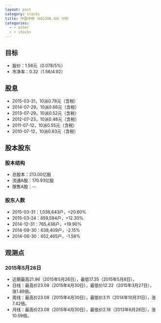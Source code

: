 ```yaml
---
layout: post
category: stocks
title: 中国中铁（601390.SH）分析
categories:
  - - other
  - - stocks
---
```


## 目标 ##

- 股价：1.56元（0.078/5%）
- 市净率：0.32（1.56/4.92）

## 股息 ##

- 2015-03-31，10派0.78元（含税）
- 2014-07-29，10派0.66元（含税）
- 2013-07-29，10派0.52元（含税）
- 2012-07-23，10派0.48元（含税）
- 2011-07-12，10派0.55元（含税）
- 2010-07-12，10派0.63元（含税）

## 股本股东 ##

### 股本结构 ###

- 总股本：213.00亿股
- 流通A股：170.93亿股
- 限售A股：--

### 股东人数 ###

- 2015-03-31：1,036,643户，+20.60%
- 2015-03-24：859,594户，+12.30%
- 2014-12-31：765,436户，+19.90%
- 2014-09-30：638,409户，-2.15%
- 2014-06-30：652,465户，-1.58%

## 观测点 ##

### 2015年5月28日 ###

- 近期最高21.96（2015年5月26日），最低17.35（2015年5月8日）。
- 日线：最高价23.08（2015年4月30日），最低价12.22（2015年3月27日），涨1.89倍。
- 周线：最高价23.08（2015年4月30日），最低价3.11（2014年10月31日），涨7.42倍。
- 月线：最高价23.08（2015年4月30日），最低价2.18（2013年6月28日），涨10.59倍。

